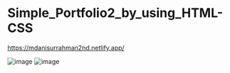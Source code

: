 # Simple_Portfolio2_by_using_HTML-CSS


https://mdanisurrahman2nd.netlify.app/



![image](https://user-images.githubusercontent.com/123252451/224499201-cbd482ea-f033-4dcb-adc8-e5f6e953d1b7.png)
![image](https://user-images.githubusercontent.com/123252451/224500065-5d5825f4-4f8b-4df1-aac2-6ddc27eddd59.png)

